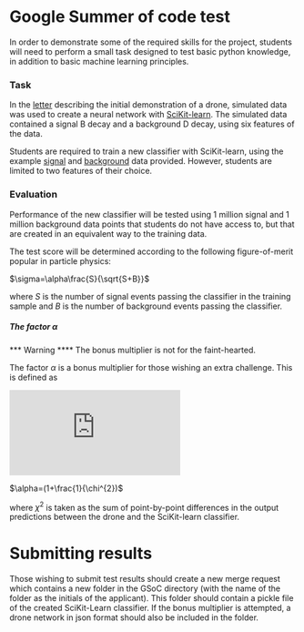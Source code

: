 # Google Summer of code test

In order to demonstrate some of the required skills for the project,
students will need to perform a small task designed to test basic python
knowledge, in addition to basic machine learning principles.

### Task

In the [letter](https://arxiv.org/abs/1712.09114) describing the initial demonstration of a drone,
simulated data was used to create a neural network with [SciKit-learn](http://scikit-learn.org/).
The simulated data contained a signal B decay and a background D decay,
using six features of the data.

Students are required to train a new classifier with SciKit-learn, using
the example [signal](signal_data.p) and [background](background_data.p) data provided.
However, students are limited to two features of their choice.

### Evaluation

Performance of the new classifier will be tested using 1 million signal and
1 million background data points that students do not have access to,
but that are created in an equivalent way to the training data.

The test score will be determined according to the following figure-of-merit
popular in particle physics:

$\sigma=\alpha\frac{S}{\sqrt{S+B}}$

where $S$ is the number of signal events passing the classifier in the
training sample and $B$ is the number of background events passing the classifier.

##### The factor $\alpha$

*** Warning **** The bonus multiplier is not for the faint-hearted.

The factor $\alpha$ is a bonus multiplier for those wishing an extra challenge.
This is defined as

![](http://latex.codecogs.com/svg.latex?%5Calpha%3D%281%2B%5Cfrac%7B1%7D%7B%5Cchi%5E%7B2%7D%7D)

$\alpha=(1+\frac{1}{\chi^{2})$

where $\chi^{2}$ is taken as the sum of point-by-point differences in
the output predictions between the drone and the SciKit-learn classifier.

# Submitting results

Those wishing to submit test results should create a new merge request
which contains a new folder in the GSoC directory (with the name of the folder
as the initials of the applicant).
This folder should contain a pickle file of the created SciKit-Learn classifier.
If the bonus multiplier is attempted, a drone network in json
format should also be included in the folder.
